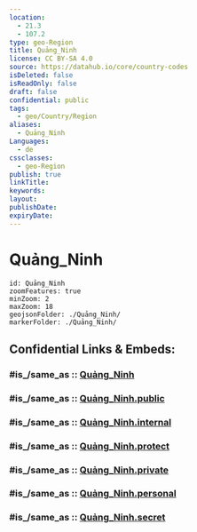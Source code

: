 ```yaml
---
location:
  - 21.3
  - 107.2
type: geo-Region
title: Quảng_Ninh
license: CC BY-SA 4.0
source: https://datahub.io/core/country-codes
isDeleted: false
isReadOnly: false
draft: false
confidential: public
tags:
  - geo/Country/Region
aliases:
  - Quảng_Ninh
Languages:
  - de
cssclasses:
  - geo-Region
publish: true
linkTitle:
keywords:
layout:
publishDate:
expiryDate:
---
```


# Quảng_Ninh

```leaflet
id: Quảng_Ninh
zoomFeatures: true 
minZoom: 2 
maxZoom: 18
geojsonFolder: ./Quảng_Ninh/
markerFolder: ./Quảng_Ninh/
```


## Confidential Links & Embeds: 

### #is_/same_as :: [Quảng_Ninh](/_Standards/Earth/Continent/Asia/Asia~South~East/Vietnam/Provinces~Vietnam/Quảng_Ninh.md) 

### #is_/same_as :: [Quảng_Ninh.public](/_public/Earth/Continent/Asia/Asia~South~East/Vietnam/Provinces~Vietnam/Quảng_Ninh.public.md) 

### #is_/same_as :: [Quảng_Ninh.internal](/_internal/Earth/Continent/Asia/Asia~South~East/Vietnam/Provinces~Vietnam/Quảng_Ninh.internal.md) 

### #is_/same_as :: [Quảng_Ninh.protect](/_protect/Earth/Continent/Asia/Asia~South~East/Vietnam/Provinces~Vietnam/Quảng_Ninh.protect.md) 

### #is_/same_as :: [Quảng_Ninh.private](/_private/Earth/Continent/Asia/Asia~South~East/Vietnam/Provinces~Vietnam/Quảng_Ninh.private.md) 

### #is_/same_as :: [Quảng_Ninh.personal](/_personal/Earth/Continent/Asia/Asia~South~East/Vietnam/Provinces~Vietnam/Quảng_Ninh.personal.md) 

### #is_/same_as :: [Quảng_Ninh.secret](/_secret/Earth/Continent/Asia/Asia~South~East/Vietnam/Provinces~Vietnam/Quảng_Ninh.secret.md)

